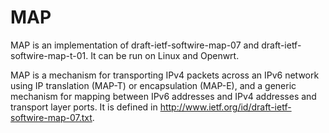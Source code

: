 MAP
=======

MAP is an implementation of draft-ietf-softwire-map-07 and draft-ietf-softwire-map-t-01. It can be run on Linux and Openwrt.

MAP is a mechanism for transporting IPv4 packets across an IPv6 network using IP translation (MAP-T) or
encapsulation (MAP-E), and a generic mechanism for mapping between IPv6 addresses and IPv4 addresses and
transport layer ports. It is defined in http://www.ietf.org/id/draft-ietf-softwire-map-07.txt.

